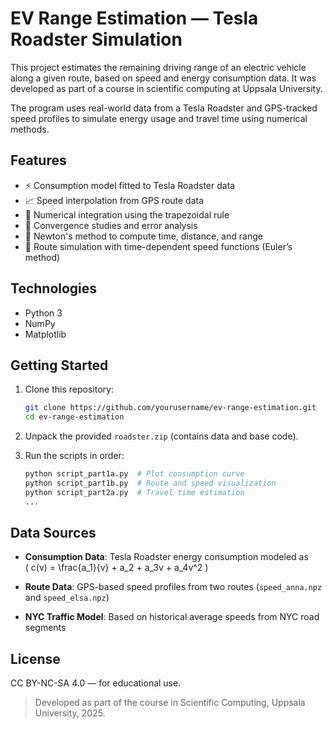 # EV Range Estimation — Tesla Roadster Simulation

This project estimates the remaining driving range of an electric vehicle along a given route, based on speed and energy consumption data. It was developed as part of a course in scientific computing at Uppsala University.

The program uses real-world data from a Tesla Roadster and GPS-tracked speed profiles to simulate energy usage and travel time using numerical methods.

## Features

- ⚡ Consumption model fitted to Tesla Roadster data  
- 📈 Speed interpolation from GPS route data  
- 🧮 Numerical integration using the trapezoidal rule  
- 🔁 Convergence studies and error analysis  
- 🧠 Newton's method to compute time, distance, and range  
- 🚗 Route simulation with time-dependent speed functions (Euler’s method)

## Technologies

- Python 3  
- NumPy  
- Matplotlib

## Getting Started

1. Clone this repository:
   ```bash
   git clone https://github.com/yourusername/ev-range-estimation.git
   cd ev-range-estimation
   ```

2. Unpack the provided `roadster.zip` (contains data and base code).

3. Run the scripts in order:
   ```bash
   python script_part1a.py  # Plot consumption curve
   python script_part1b.py  # Route and speed visualization
   python script_part2a.py  # Travel time estimation
   ...
   ```

## Data Sources

- **Consumption Data**: Tesla Roadster energy consumption modeled as  
  \( c(v) = \frac{a_1}{v} + a_2 + a_3v + a_4v^2 \)

- **Route Data**: GPS-based speed profiles from two routes (`speed_anna.npz` and `speed_elsa.npz`)

- **NYC Traffic Model**: Based on historical average speeds from NYC road segments

## License

CC BY-NC-SA 4.0 — for educational use.

> Developed as part of the course in Scientific Computing, Uppsala University, 2025.
